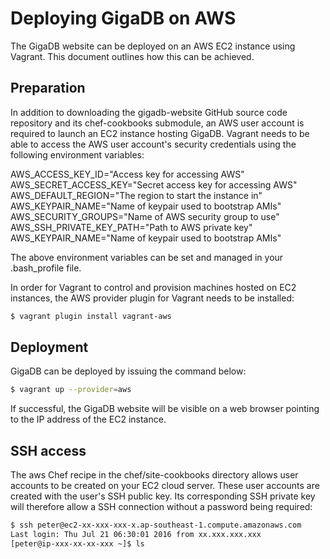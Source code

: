# Deploying GigaDB on AWS

The GigaDB website can be deployed on an AWS EC2 instance using Vagrant.
This document outlines how this can be achieved.

## Preparation

In addition to downloading the gigadb-website GitHub source code
repository and its chef-cookbooks submodule, an AWS user account is 
required to launch an EC2 instance hosting GigaDB. Vagrant needs to be 
able to access the AWS user account's security credentials using the 
following environment variables:

AWS_ACCESS_KEY_ID="Access key for accessing AWS"
AWS_SECRET_ACCESS_KEY="Secret access key for accessing AWS"
AWS_DEFAULT_REGION="The region to start the instance in"
AWS_KEYPAIR_NAME="Name of keypair used to bootstrap AMIs"
AWS_SECURITY_GROUPS="Name of AWS security group to use"
AWS_SSH_PRIVATE_KEY_PATH="Path to AWS private key"
AWS_KEYPAIR_NAME="Name of keypair used to bootstrap AMIs"

The above environment variables can be set and managed in your
.bash_profile file.

In order for Vagrant to control and provision machines hosted on EC2
instances, the AWS provider plugin for Vagrant needs to be installed:

```bash
$ vagrant plugin install vagrant-aws
```

## Deployment

GigaDB can be deployed by issuing the command below:

```bash
$ vagrant up --provider=aws
```

If successful, the GigaDB website will be visible on a web browser
pointing to the IP address of the EC2 instance.

## SSH access

The aws Chef recipe in the chef/site-cookbooks directory allows user
accounts to be created on your EC2 cloud server. These user accounts
are created with the user's SSH public key. Its corresponding SSH
private key will therefore allow a SSH connection without a password
being required:

```bash
$ ssh peter@ec2-xx-xxx-xxx-x.ap-southeast-1.compute.amazonaws.com
Last login: Thu Jul 21 06:30:01 2016 from xx.xxx.xxx.xxx
[peter@ip-xxx-xx-xx-xxx ~]$ ls

```